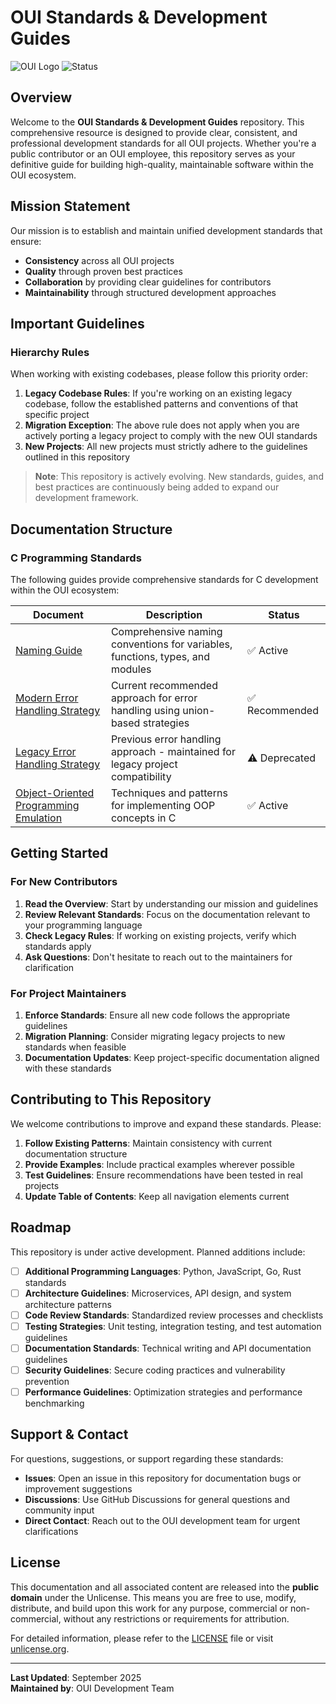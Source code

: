 # OUI Standards & Development Guides

![OUI Logo](https://img.shields.io/badge/OUI-Standards-blue)
![Status](https://img.shields.io/badge/Status-Active%20Development-green)

## Overview

Welcome to the **OUI Standards & Development Guides** repository. This comprehensive resource is designed to provide clear, consistent, and professional development standards for all OUI projects. Whether you're a public contributor or an OUI employee, this repository serves as your definitive guide for building high-quality, maintainable software within the OUI ecosystem.

## Mission Statement

Our mission is to establish and maintain unified development standards that ensure:
- **Consistency** across all OUI projects
- **Quality** through proven best practices
- **Collaboration** by providing clear guidelines for contributors
- **Maintainability** through structured development approaches

## Important Guidelines

### Hierarchy Rules
When working with existing codebases, please follow this priority order:

1. **Legacy Codebase Rules**: If you're working on an existing legacy codebase, follow the established patterns and conventions of that specific project
2. **Migration Exception**: The above rule does not apply when you are actively porting a legacy project to comply with the new OUI standards
3. **New Projects**: All new projects must strictly adhere to the guidelines outlined in this repository

> **Note**: This repository is actively evolving. New standards, guides, and best practices are continuously being added to expand our development framework.

## Documentation Structure

### C Programming Standards

The following guides provide comprehensive standards for C development within the OUI ecosystem:

| Document | Description | Status |
|----------|-------------|--------|
| [Naming Guide](/guides/C/naming_guide.md) | Comprehensive naming conventions for variables, functions, types, and modules | ✅ Active |
| [Modern Error Handling Strategy](/guides/C/Error_handling_union_strategy.md) | Current recommended approach for error handling using union-based strategies | ✅ Recommended |
| [Legacy Error Handling Strategy](/guides/C/Error_handling_internal_error_strategy.md) | Previous error handling approach - maintained for legacy project compatibility | ⚠️ Deprecated |
| [Object-Oriented Programming Emulation](/guides/C/POO_emulation.md) | Techniques and patterns for implementing OOP concepts in C | ✅ Active |

## Getting Started

### For New Contributors
1. **Read the Overview**: Start by understanding our mission and guidelines
2. **Review Relevant Standards**: Focus on the documentation relevant to your programming language
3. **Check Legacy Rules**: If working on existing projects, verify which standards apply
4. **Ask Questions**: Don't hesitate to reach out to the maintainers for clarification

### For Project Maintainers
1. **Enforce Standards**: Ensure all new code follows the appropriate guidelines
2. **Migration Planning**: Consider migrating legacy projects to new standards when feasible
3. **Documentation Updates**: Keep project-specific documentation aligned with these standards

## Contributing to This Repository

We welcome contributions to improve and expand these standards. Please:

1. **Follow Existing Patterns**: Maintain consistency with current documentation structure
2. **Provide Examples**: Include practical examples wherever possible
3. **Test Guidelines**: Ensure recommendations have been tested in real projects
4. **Update Table of Contents**: Keep all navigation elements current

## Roadmap

This repository is under active development. Planned additions include:

- [ ] **Additional Programming Languages**: Python, JavaScript, Go, Rust standards
- [ ] **Architecture Guidelines**: Microservices, API design, and system architecture patterns
- [ ] **Code Review Standards**: Standardized review processes and checklists
- [ ] **Testing Strategies**: Unit testing, integration testing, and test automation guidelines
- [ ] **Documentation Standards**: Technical writing and API documentation guidelines
- [ ] **Security Guidelines**: Secure coding practices and vulnerability prevention
- [ ] **Performance Guidelines**: Optimization strategies and performance benchmarking

## Support & Contact

For questions, suggestions, or support regarding these standards:

- **Issues**: Open an issue in this repository for documentation bugs or improvement suggestions
- **Discussions**: Use GitHub Discussions for general questions and community input
- **Direct Contact**: Reach out to the OUI development team for urgent clarifications

## License

This documentation and all associated content are released into the **public domain** under the Unlicense. This means you are free to use, modify, distribute, and build upon this work for any purpose, commercial or non-commercial, without any restrictions or requirements for attribution.

For detailed information, please refer to the [LICENSE](LICENSE) file or visit [unlicense.org](https://unlicense.org).

---

**Last Updated**: September 2025  
**Maintained by**: OUI Development Team
